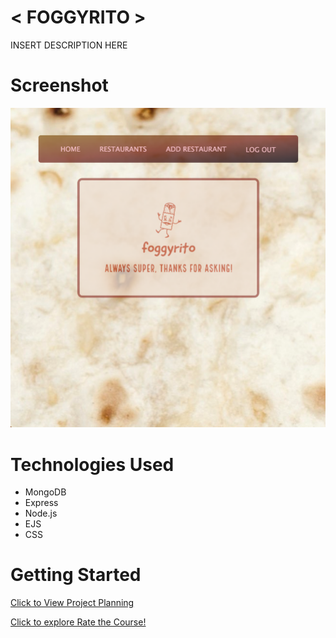 # < FOGGYRITO >
INSERT DESCRIPTION HERE

# Screenshot
<img src="planning/foggyritoscreenshot.png">

# Technologies Used

- MongoDB
- Express
- Node.js
- EJS
- CSS

# Getting Started

[Click to View Project Planning](https://trello.com/b/QNGsbssY/foggyrito)

[Click to explore Rate the Course!](https://foggyrito-4b7695cb1b55.herokuapp.com/)